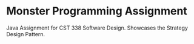 # Monster Programming Assignment

Java Assignment for CST 338 Software Design.
Showcases the Strategy Design Pattern.

